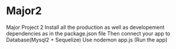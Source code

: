 # Major2
Major Project 2
Install all the production as well as developement dependencies as in the package.json file
Then connect your app to Database(Mysql2 + Sequelize)
Use nodemon app.js (Run the app)
